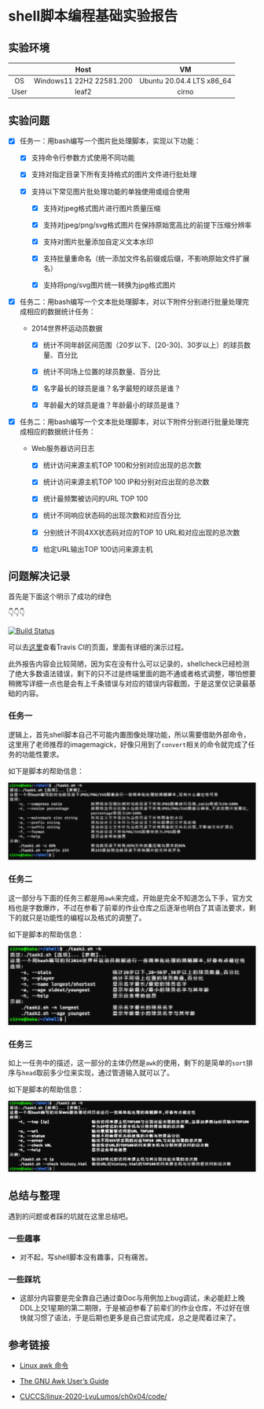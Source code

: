 # shell脚本编程基础实验报告

## 实验环境

||Host|VM|
|:----:|:----:|:----:|
|OS|Windows11 22H2 22581.200|Ubuntu 20.04.4 LTS x86_64|
|User|leaf2|cirno|

## 实验问题

- [x] 任务一：用bash编写一个图片批处理脚本，实现以下功能：

  - [x] 支持命令行参数方式使用不同功能

  - [x] 支持对指定目录下所有支持格式的图片文件进行批处理

  - [x] 支持以下常见图片批处理功能的单独使用或组合使用

    - [x] 支持对jpeg格式图片进行图片质量压缩

    - [x] 支持对jpeg/png/svg格式图片在保持原始宽高比的前提下压缩分辨率

    - [x] 支持对图片批量添加自定义文本水印

    - [x] 支持批量重命名（统一添加文件名前缀或后缀，不影响原始文件扩展名）

    - [x] 支持将png/svg图片统一转换为jpg格式图片

- [x] 任务二：用bash编写一个文本批处理脚本，对以下附件分别进行批量处理完成相应的数据统计任务：

  - 2014世界杯运动员数据

    - [x] 统计不同年龄区间范围（20岁以下、[20-30]、30岁以上）的球员数量、百分比

    - [x] 统计不同场上位置的球员数量、百分比

    - [x] 名字最长的球员是谁？名字最短的球员是谁？

    - [x] 年龄最大的球员是谁？年龄最小的球员是谁？

- [x] 任务二：用bash编写一个文本批处理脚本，对以下附件分别进行批量处理完成相应的数据统计任务：

  - Web服务器访问日志

    - [x] 统计访问来源主机TOP 100和分别对应出现的总次数

    - [x] 统计访问来源主机TOP 100 IP和分别对应出现的总次数

    - [x] 统计最频繁被访问的URL TOP 100

    - [x] 统计不同响应状态码的出现次数和对应百分比

    - [x] 分别统计不同4XX状态码对应的TOP 10 URL和对应出现的总次数

    - [x] 给定URL输出TOP 100访问来源主机


## 问题解决记录

首先是下面这个明示了成功的绿色

👇👇👇

[![Build Status](https://app.travis-ci.com/CUCCS/2022-linux-public-Leaf5323.svg?branch=chap0x04)](https://app.travis-ci.com/CUCCS/2022-linux-public-Leaf5323)

可以去[这里](https://app.travis-ci.com/github/CUCCS/2022-linux-public-Leaf5323)查看Travis CI的页面，里面有详细的演示过程。

此外报告内容会比较简陋，因为实在没有什么可以记录的，shellcheck已经检测了绝大多数语法错误，剩下的只不过是终端里面的跑不通或者格式调整，哪怕想要稍微写详细一点也是会有上千条错误与对应的错误内容截图，于是这里仅记录最基础的内容。

### 任务一

逻辑上，首先shell脚本自己不可能内置图像处理功能，所以需要借助外部命令，这里用了老师推荐的imagemagick，好像只用到了`convert`相关的命令就完成了任务的功能性要求。

如下是脚本的帮助信息：

![screenShot](./img/task1.png)

### 任务二

这一部分与下面的任务三都是用`awk`来完成，开始是完全不知道怎么下手，官方文档也是字数爆炸，不过在参看了前辈的作业仓库之后逐渐也明白了其语法要求，剩下的就只是功能性的编程以及格式的调整了。

如下是脚本的帮助信息：

![screenShot](./img/task2.png)

### 任务三

如上一任务中的描述，这一部分的主体仍然是`awk`的使用，剩下的是简单的`sort`排序与`head`取前多少位来实现，通过管道输入就可以了。

如下是脚本的帮助信息：

![screenShot](./img/task3.png)

## 总结与整理

遇到的问题或者踩的坑就在这里总结吧。

### 一些趣事

- 对不起，写shell脚本没有趣事，只有痛苦。

### 一些踩坑

- 这部分内容要是完全靠自己通过查Doc与用例加上bug调试，未必能赶上晚DDL上交1星期的第二期限，于是被迫参看了前辈们的作业仓库，不过好在很快就习惯了语法，于是后期也更多是自己尝试完成，总之是爬着过来了。

## 参考链接

- [Linux awk 命令](https://www.runoob.com/linux/linux-comm-awk.html)

- [The GNU Awk User’s Guide](https://www.gnu.org/software/gawk/manual/gawk.html)

- [CUCCS/linux-2020-LyuLumos/ch0x04/code/](https://github.com/CUCCS/linux-2020-LyuLumos/tree/ch0x04/ch0x04/code)
